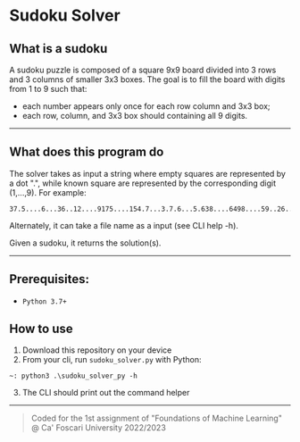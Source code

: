 # Sudoku Solver

## What is a sudoku 

A sudoku puzzle is composed of a square 9x9 board divided into 3 rows and 3 columns of smaller 3x3 boxes. The goal is to fill the board with digits from 1 to 9 such that:
- each number appears only once for each row column and 3x3 box;
- each row, column, and 3x3 box should containing all 9 digits.

---

## What does this program do
The solver takes as input a string where empty squares are represented by a dot ".", while known square are represented by the corresponding digit (1,...,9). For example:

```
37.5....6...36..12....9175....154.7...3.7.6...5.638....6498....59..26...2....5.64
```

Alternately, it can take a file name as a input (see CLI help -h).

Given a sudoku, it returns the solution(s).

---

## Prerequisites:
- `Python 3.7+`


## How to use

1. Download this repository on your device
2. From your cli, run `sudoku_solver.py` with Python:

```
~: python3 .\sudoku_solver_py -h
```

3. The CLI should print out the command helper

---

> Coded for the 1st assignment of "Foundations of Machine Learning" @ Ca' Foscari University 2022/2023
